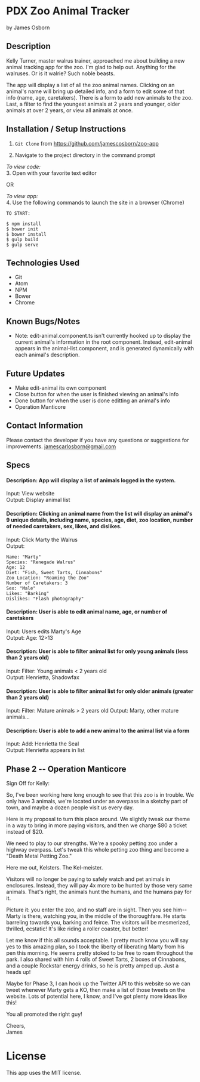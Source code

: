 # PDX Zoo Animal Tracker

by James Osborn

## Description

Kelly Turner, master walrus trainer, approached me about building a new animal tracking app for the zoo. I'm glad to help out. Anything for the walruses. Or is it walrie? Such noble beasts.

The app will display a list of all the zoo animal names. Clicking on an animal's name will bring up detailed info, and a form to edit some of that info (name, age, caretakers). There is a form to add new animals to the zoo. Last, a filter to find the youngest animals at 2 years and younger, older animals at over 2 years, or view all animals at once.

## Installation / Setup Instructions

1. `Git Clone` from https://github.com/jamescosborn/zoo-app  

2. Navigate to the project directory in the command prompt  

*To view code:*  
3. Open with your favorite text editor     

OR  

*To view app:*  
4. Use the following commands to launch the site in a browser (Chrome)   

```
TO START:

$ npm install  
$ bower init  
$ bower install  
$ gulp build  
$ gulp serve
```

## Technologies Used

* Git     
* Atom   
* NPM  
* Bower   
* Chrome  

## Known Bugs/Notes

* Note: edit-animal.component.ts isn't currently hooked up to display the current animal's information in the root component. Instead, edit-animal appears in the animal-list.component, and is generated dynamically with each animal's description.

## Future Updates

* Make edit-animal its own component
* Close button for when the user is finished viewing an animal's info
* Done button for when the user is done editting an animal's info
* Operation Manticore

## Contact Information

Please contact the developer if you have any questions or suggestions for improvements. jamescarlosborn@gmail.com

## Specs

#### Description:  App will display a list of animals logged in the system.
Input:  View website  
Output:  Display animal list

#### Description: Clicking an animal name from the list will display an animal's 9 unique details, including name, species, age, diet, zoo location, number of needed caretakers, sex, likes, and dislikes.
Input:  Click Marty the Walrus  
Output:  
```
Name: "Marty"  
Species: "Renegade Walrus"  
Age: 12  
Diet: "Fish, Sweet Tarts, Cinnabons"  
Zoo Location: "Roaming the Zoo"  
Number of Caretakers: 3
Sex: "Male"  
Likes: "Barking"
Dislikes: "Flash photography"
```

#### Description:  User is able to edit animal name, age, or number of caretakers
Input:  Users edits Marty's Age  
Output: Age: 12>13  

#### Description:  User is able to filter animal list for only young animals (less than 2 years old)
Input:  Filter: Young animals < 2 years old  
Output:  Henrietta, Shadowfax

#### Description:  User is able to filter animal list for only older animals (greater than 2 years old)
Input:  Filter: Mature animals > 2 years old 
Output:  Marty, other mature animals...

#### Description:  User is able to add a new animal to the animal list via a form
Input:  Add: Henrietta the Seal  
Output:  Henrietta appears in list

## Phase 2 -- Operation Manticore

Sign Off for Kelly:

So, I've been working here long enough to see that this zoo is in trouble. We only have 3 animals, we're located under an overpass in a sketchy part of town, and maybe a dozen people visit us every day.

Here is my proposal to turn this place around. We slightly tweak our theme in a way to bring in more paying visitors, and then we charge $80 a ticket instead of $20.

We need to play to our strengths. We're a spooky petting zoo under a highway overpass. Let's tweak this whole petting zoo thing and become a "Death Metal Petting Zoo."

Here me out, Kelsters. The Kel-meister.  

Visitors will no longer be paying to safely watch and pet animals in enclosures. Instead, they will pay 4x more to be hunted by those very same animals. That's right, the animals hunt the humans, and the humans pay for it.

Picture it: you enter the zoo, and no staff are in sight. Then you see him--Marty is there, watching you, in the middle of the thoroughfare. He starts barreling towards you, barking and feirce. The visitors will be mesmerized, thrilled, ecstatic! It's like riding a roller coaster, but better!

Let me know if this all sounds acceptable. I pretty much know you will say yes to this amazing plan, so I took the liberty of liberating Marty from his pen this morning. He seems pretty stoked to be free to roam throughout the park. I also shared with him 4 rolls of Sweet Tarts, 2 boxes of Cinnabons, and a couple Rockstar energy drinks, so he is pretty amped up. Just a heads up!  

Maybe for Phase 3, I can hook up the Twitter API to this website so we can tweet whenever Marty gets a KO, then make a list of those tweets on the website. Lots of potential here, I know, and I've got plenty more ideas like this! 

You all promoted the right guy!

Cheers,  
James

# License
This app uses the MIT license.
